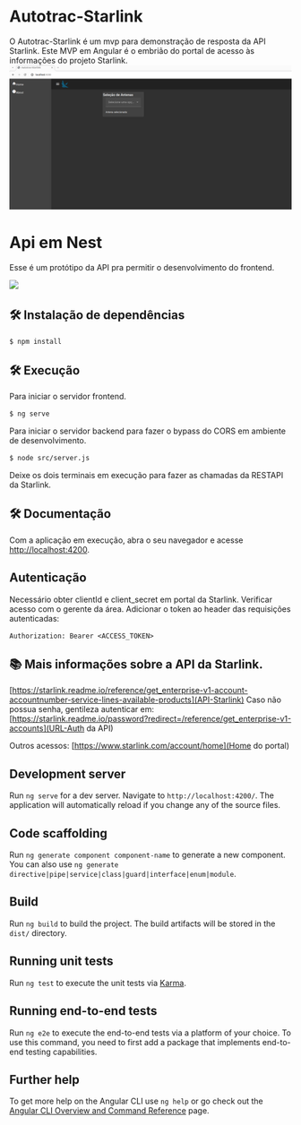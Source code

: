 

# Autotrac-Starlink

O Autotrac-Starlink é um mvp para demonstração de resposta da API Starlink. 
Este MVP em Angular é o embrião do portal de acesso às informações do projeto Starlink.
![Imagem do Dashboard em construção](src/assets/imagens/proj_starlink_home.png)
# Api em Nest

Esse é um protótipo da API pra permitir o desenvolvimento do frontend.

<img src="https://d33wubrfki0l68.cloudfront.net/e937e774cbbe23635999615ad5d7732decad182a/26072/logo-small.ede75a6b.svg" width="150px">


## 🛠️ Instalação de dependências

```bash
$ npm install
```

## 🛠️ Execução

Para iniciar o servidor frontend.
```bash
$ ng serve
```
Para iniciar o servidor backend para fazer o bypass do CORS em ambiente de desenvolvimento.
```bash
$ node src/server.js
```

Deixe os dois terminais em execução para fazer as chamadas da RESTAPI da Starlink.

## 🛠️ Documentação

Com a aplicação em execução, abra o seu navegador e acesse [http://localhost:4200](http://localhost:4200).


## Autenticação

Necessário obter clientId e client_secret em portal da Starlink. Verificar acesso com o gerente da área.
Adicionar o token ao header das requisições autenticadas:

```
Authorization: Bearer <ACCESS_TOKEN>
```

## 📚 Mais informações sobre a API da Starlink. 
[https://starlink.readme.io/reference/get_enterprise-v1-account-accountnumber-service-lines-available-products](API-Starlink)
Caso não possua senha, gentileza autenticar em: [https://starlink.readme.io/password?redirect=/reference/get_enterprise-v1-accounts](URL-Auth da API)

Outros acessos: [https://www.starlink.com/account/home](Home do portal)

## Development server

Run `ng serve` for a dev server. Navigate to `http://localhost:4200/`. The application will automatically reload if you change any of the source files.

## Code scaffolding

Run `ng generate component component-name` to generate a new component. You can also use `ng generate directive|pipe|service|class|guard|interface|enum|module`.

## Build

Run `ng build` to build the project. The build artifacts will be stored in the `dist/` directory.

## Running unit tests

Run `ng test` to execute the unit tests via [Karma](https://karma-runner.github.io).

## Running end-to-end tests

Run `ng e2e` to execute the end-to-end tests via a platform of your choice. To use this command, you need to first add a package that implements end-to-end testing capabilities.

## Further help

To get more help on the Angular CLI use `ng help` or go check out the [Angular CLI Overview and Command Reference](https://angular.io/cli) page.
